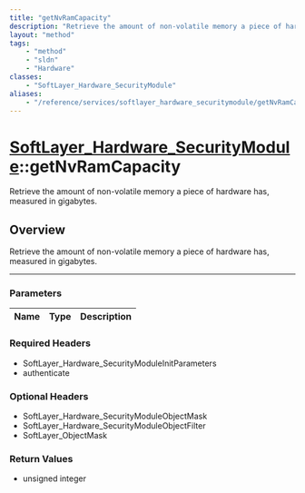 ```yaml
---
title: "getNvRamCapacity"
description: "Retrieve the amount of non-volatile memory a piece of hardware has, measured in gigabytes."
layout: "method"
tags:
    - "method"
    - "sldn"
    - "Hardware"
classes:
    - "SoftLayer_Hardware_SecurityModule"
aliases:
    - "/reference/services/softlayer_hardware_securitymodule/getNvRamCapacity"
---
```

# [SoftLayer_Hardware_SecurityModule](/reference/services/SoftLayer_Hardware_SecurityModule)::getNvRamCapacity

Retrieve the amount of non-volatile memory a piece of hardware has, measured in gigabytes.


## Overview 
Retrieve the amount of non-volatile memory a piece of hardware has, measured in gigabytes.

-----

### Parameters 
|Name | Type | Description |
| --- | --- | --- |


### Required Headers
* SoftLayer_Hardware_SecurityModuleInitParameters
* authenticate


### Optional Headers
* SoftLayer_Hardware_SecurityModuleObjectMask
* SoftLayer_Hardware_SecurityModuleObjectFilter
* SoftLayer_ObjectMask

### Return Values
* unsigned integer




